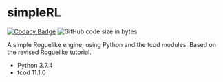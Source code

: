 # simpleRL
[![Codacy Badge](https://api.codacy.com/project/badge/Grade/e689986a046a41ceb4fa882eb56132f2)](https://www.codacy.com?utm_source=github.com&amp;utm_medium=referral&amp;utm_content=cariosecus/simpleRL&amp;utm_campaign=Badge_Grade)
![GitHub code size in bytes](https://img.shields.io/github/languages/code-size/cariosecus/simpleRL)

 A simple Roguelike engine, using Python and the tcod modules. Based on the revised Roguelike tutorial.

*  Python 3.7.4
*  tcod 11.1.0
